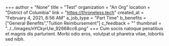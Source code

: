 +++
author = "None"
title = "Test"
organization = "An Org"
location = "District of Columbia"
link = "https://throneless.tech"
created_at = "February 4, 2021, 8:56 AM"
a_job_type = "Part Time"
b_benefits = ["General Benefits","Tuition Reimbursement"]
c_feedback = ""
thumbnail = "../../images/nYCkyrUw_92668cc6.png"
+++
Cum sociis natoque penatibus et magnis dis parturient. Morbi odio eros, volutpat ut pharetra vitae, lobortis sed nibh.